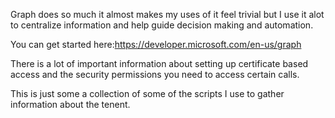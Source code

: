 Graph does so much it almost makes my uses of it feel trivial but I use it alot to centralize information and help guide decision making and automation.

You can get started here:https://developer.microsoft.com/en-us/graph

There is a lot of important information about setting up certificate based access and the security permissions you need to access certain calls.  

This is just some a collection of some of the scripts I use to gather information about the tenent.



